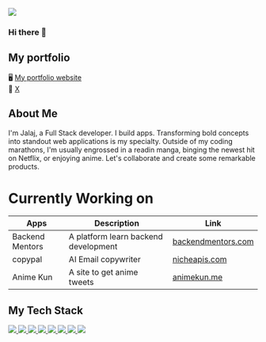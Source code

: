 ![](https://komarev.com/ghpvc/?username=wolfgunblood&color=blue)
### Hi there 👋

## My portfolio
🖥 <a href="https://jalajdu.notion.site/Hello-f31fbba8bded473fa0ba4ff1c20fd70a?pvs=74" target="_blank">My portfolio website</a> <br />
🐸 <a href="https://x.com/jalajdu" target="_blank">X</a>

## About Me 
I'm Jalaj, a Full Stack developer. I build apps.
Transforming bold concepts into standout web applications is my specialty. Outside of my coding marathons, I'm usually engrossed in a readin manga, binging the newest hit on Netflix, or enjoying anime. Let's collaborate and create some remarkable products.

# Currently Working on

| Apps        | Description    | Link                                                 |
|----------------|----------------|------------------------------------------------------|
| Backend Mentors| A platform learn backend development | <a href="https://backendmentors.com/" target="_blank">backendmentors.com</a> |
| copypal     | AI Email copywriter | <a href="https://copywritingpal.com/" target="_blank">nicheapis.com</a>|
| Anime Kun      | A site to get anime tweets| <a href="https://animekun.me/" target="_blank">animekun.me</a>  |



## My Tech Stack

<a href="https://reactjs.org/">
  <img src="https://img.shields.io/badge/React-20232A?style=for-the-badge&logo=react&logoColor=61DAFB" />
</a>

<a href="https://nextjs.org/">
  <img src="https://img.shields.io/badge/Next-black?style=for-the-badge&logo=next.js&logoColor=white" />
</a>

<a href="https://www.typescriptlang.org/">
  <img src="https://img.shields.io/badge/TypeScript-007ACC?style=for-the-badge&logo=typescript&logoColor=white" />
</a>

<a href="https://de.wikipedia.org/wiki/JavaScript">
  <img src="https://img.shields.io/badge/JavaScript-323330?style=for-the-badge&logo=javascript&logoColor=F7DF1E" />
</a>

<a href="https://tailwindcss.com/">
  <img src="https://img.shields.io/badge/tailwindcss-%2338B2AC.svg?style=for-the-badge&logo=tailwind-css&logoColor=white" />
</a>

<a href="https://sass-lang.com/">
  <img src="https://img.shields.io/badge/Sass-CC6699?style=for-the-badge&logo=sass&logoColor=white" />
</a>

<a href="https://www.npmjs.com/">
  <img src="https://img.shields.io/badge/npm-CB3837?style=for-the-badge&logo=npm&logoColor=white" />
</a>

<a href="https://jestjs.io/">
  <img src="https://img.shields.io/badge/Jest-C21325?style=for-the-badge&logo=jest&logoColor=white" />
</a>



<!--
**wolfgunblood/wolfgunblood** is a ✨ _special_ ✨ repository because its `README.md` (this file) appears on your GitHub profile.

Here are some ideas to get you started:

- 🔭 I’m currently working on ...
- 🌱 I’m currently learning ...
- 👯 I’m looking to collaborate on ...
- 🤔 I’m looking for help with ...
- 💬 Ask me about ...
- 📫 How to reach me: ...
- 😄 Pronouns: ...
- ⚡ Fun fact: ...
-->

